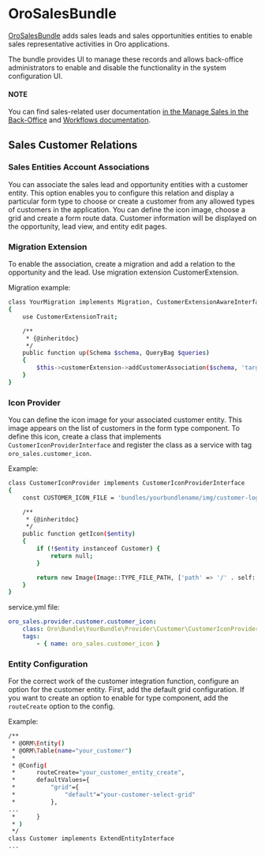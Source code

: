 <a id="bundle-docs-crm-sales-bundle"></a>

# OroSalesBundle

<a href="https://github.com/oroinc/crm/tree/5.1src/Oro/Bundle/SalesBundle" target="_blank">OroSalesBundle</a> adds sales leads and sales opportunities entities to enable sales representative activities in Oro applications.

The bundle provides UI to manage these records and allows back-office administrators to enable and disable the functionality in the system configuration UI.

#### NOTE
You can find sales-related user documentation [in the Manage Sales in the Back-Office](../AnalyticsBundle/index.md#bundle-docs-crm-analytics-bundle) and [Workflows documentation](../../../user/back-office/system/workflows/system-workflows/index.md#system-workflows).

## Sales Customer Relations

### Sales Entities Account Associations

You can associate the sales lead and opportunity entities with a customer entity.
This option enables you to configure this relation and display a particular form type to choose or create a customer from any allowed types of customers in the application.
You can define the icon image, choose a grid and create a form route data.
Customer information will be displayed on the opportunity, lead view, and entity edit pages.

<a id="bundle-docs-crm-sales-bundle-migration-extension"></a>

### Migration Extension

To enable the association, create a migration and add a relation to the opportunity and the lead.
Use migration extension CustomerExtension.

Migration example:

```bash
class YourMigration implements Migration, CustomerExtensionAwareInterface
{
    use CustomerExtensionTrait;

    /**
     * {@inheritdoc}
     */
    public function up(Schema $schema, QueryBag $queries)
    {
        $this->customerExtension->addCustomerAssociation($schema, 'target_customer_table');
    }
}
```

### Icon Provider

You can define the icon image for your associated customer entity. This image appears on the list of customers in the form type component.
To define this icon, create a class that implements `CustomerIconProviderInterface` and register the class as a service with
tag `oro_sales.customer_icon`.

Example:

```bash
class CustomerIconProvider implements CustomerIconProviderInterface
{
    const CUSTOMER_ICON_FILE = 'bundles/yourbundlename/img/customer-logo.png';

    /**
     * {@inheritdoc}
     */
    public function getIcon($entity)
    {
        if (!$entity instanceof Customer) {
            return null;
        }

        return new Image(Image::TYPE_FILE_PATH, ['path' => '/' . self::CUSTOMER_ICON_FILE]);
    }
}
```

service.yml file:

```yaml
oro_sales.provider.customer.customer_icon:
    class: Oro\Bundle\YourBundle\Provider\Customer\CustomerIconProvider
    tags:
        - { name: oro_sales.customer_icon }
```

### Entity Configuration

For the correct work of the customer integration function, configure an option for the customer entity.
First, add the default grid configuration.
If you want to create an option to enable for type component, add the `routeCreate` option to the config.

Example:

```bash
/**
 * @ORM\Entity()
 * @ORM\Table(name="your_customer")
 *
 * @Config(
 *      routeCreate="your_customer_entity_create",
 *      defaultValues={
 *          "grid"={
 *              "default"="your-customer-select-grid"
 *          },
...
 *      }
 * )
 */
class Customer implements ExtendEntityInterface
...
```

<!-- Frontend -->
